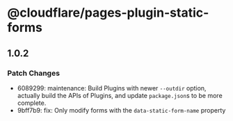 # @cloudflare/pages-plugin-static-forms

## 1.0.2

### Patch Changes

- 6089299: maintenance: Build Plugins with newer `--outdir` option, actually build the APIs of Plugins, and update `package.json`s to be more complete.
- 9bff7b9: fix: Only modify forms with the `data-static-form-name` property
